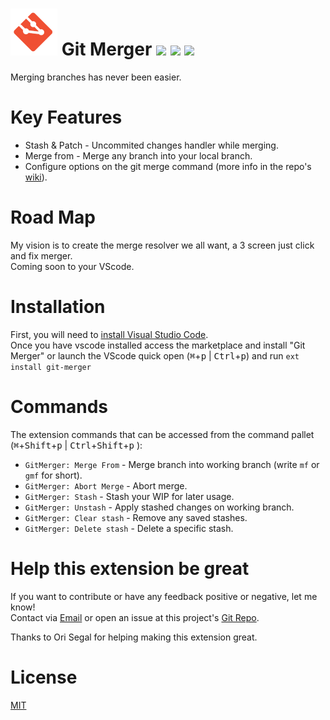 # ![alt text](./merger-icon.png "Git Merger") Git Merger [![](https://vsmarketplacebadge.apphb.com/version-short/shaharkazaz.git-merger.svg)](https://marketplace.visualstudio.com/items?itemName=shaharkazaz.git-merger) [![](https://vsmarketplacebadge.apphb.com/installs/shaharkazaz.git-merger.svg)](https://marketplace.visualstudio.com/items?itemName=shaharkazaz.git-merger) [![](https://vsmarketplacebadge.apphb.com/rating-short/shaharkazaz.git-merger.svg)](https://marketplace.visualstudio.com/items?itemName=shaharkazaz.git-merger)

Merging branches has never been easier.

# Key Features

* Stash & Patch - Uncommited changes handler while merging.
* Merge from - Merge any branch into your local branch.
* Configure options on the git merge command (more info in the repo's [wiki](https://github.com/shaharkazaz/vscode-git-merger/wiki/User-config)).

# Road Map

My vision is to create the merge resolver we all want, a 3 screen just click and fix merger.  
Coming soon to your VScode.

# Installation

First, you will need to [install Visual Studio Code](https://code.visualstudio.com/download).  
Once you have vscode installed access the marketplace and install "Git Merger" or launch the VScode quick open (<kbd>⌘</kbd>+<kbd>p</kbd>  | <kbd>Ctrl</kbd>+<kbd>p</kbd>) and run `ext install git-merger` 

# Commands
The extension commands that can be accessed from the command pallet (<kbd>⌘</kbd>+<kbd>Shift</kbd>+<kbd>p</kbd> | <kbd>Ctrl</kbd>+<kbd>Shift</kbd>+<kbd>p</kbd> ):

* ```GitMerger: Merge From``` - Merge branch into working branch (write ```mf``` or ```gmf``` for short).
* ```GitMerger: Abort Merge``` - Abort merge. 
* ```GitMerger: Stash``` - Stash your WIP for later usage.
* ```GitMerger: Unstash``` - Apply stashed changes on working branch.
* ```GitMerger: Clear stash``` - Remove any saved stashes.
* ```GitMerger: Delete stash``` - Delete a specific stash.

# Help this extension be great

If you want to contribute or have any feedback positive or negative, let me know!  
Contact via [Email](shahar.kazaz@gmail.com) or open an issue at this project's [Git Repo](https://github.com/shaharkazaz/vscode-git-merger/issues).  

Thanks to Ori Segal for helping making this extension great.

# License

[MIT](https://github.com/shaharkazaz/vscode-git-merger/blob/master/LICENSE)
